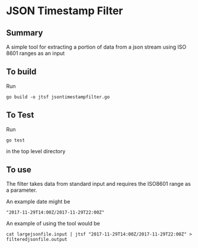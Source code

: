 # JSON Timestamp Filter


## Summary

A simple tool for extracting a portion of data from a json stream using ISO 8601 ranges as an input

## To build

Run 

```
go build -o jtsf jsontimestampfilter.go
```

## To Test

Run

```
go test
```
in the top level directory

## To use

The filter takes data from standard input and requires the ISO8601 range as a parameter.

An example date might be

```
"2017-11-29T14:00Z/2017-11-29T22:00Z"
```

An example of using the tool would be

```
cat largejsonfile.input | jtsf "2017-11-29T14:00Z/2017-11-29T22:00Z" > filteredjsonfile.output
